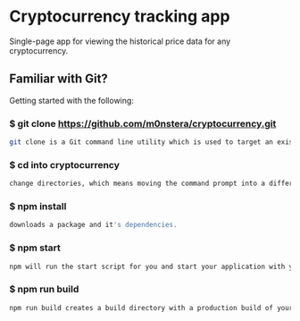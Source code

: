 # Cryptocurrency tracking app

Single-page app for viewing the historical price data for any cryptocurrency.

## Familiar with Git?

Getting started with the following:


### $ git clone https://github.com/m0nstera/cryptocurrency.git
```bash
git clone is a Git command line utility which is used to target an existing repository and create a clone, or copy of the target repository.
```


### $ cd into cryptocurrency
```bash
change directories, which means moving the command prompt into a different folder.
```


### $ npm install
```bash
downloads a package and it's dependencies.
```


### $ npm start
```bash
npm will run the start script for you and start your application with your special configuration options.
```


### $ npm run build
```bash
npm run build creates a build directory with a production build of your app.
```
